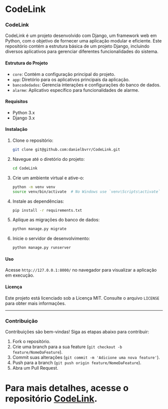 # CodeLink

### CodeLink

CodeLink é um projeto desenvolvido com Django, um framework web em Python, com o objetivo de fornecer uma aplicação modular e eficiente. Este repositório contém a estrutura básica de um projeto Django, incluindo diversos aplicativos para gerenciar diferentes funcionalidades do sistema.

#### Estrutura do Projeto

- `core`: Contém a configuração principal do projeto.
- `app`: Diretório para os aplicativos principais da aplicação.
- `bancodedados`: Gerencia interações e configurações do banco de dados.
- `alarme`: Aplicativo específico para funcionalidades de alarme.

#### Requisitos

- Python 3.x
- Django 3.x

#### Instalação

1. Clone o repositório:
    ```sh
    git clone git@github.com:danielbvrr/CodeLink.git
    ```
2. Navegue até o diretório do projeto:
    ```sh
    cd CodeLink
    ```
3. Crie um ambiente virtual e ative-o:
    ```sh
    python -m venv venv
    source venv/bin/activate  # No Windows use `venv\Scripts\activate`
    ```
4. Instale as dependências:
    ```sh
    pip install -r requirements.txt
    ```
5. Aplique as migrações do banco de dados:
    ```sh
    python manage.py migrate
    ```
6. Inicie o servidor de desenvolvimento:
    ```sh
    python manage.py runserver
    ```

#### Uso

Acesse `http://127.0.0.1:8000/` no navegador para visualizar a aplicação em execução.

#### Licença

Este projeto está licenciado sob a Licença MIT. Consulte o arquivo `LICENSE` para obter mais informações.

---

### Contribuição

Contribuições são bem-vindas! Siga as etapas abaixo para contribuir:

1. Fork o repositório.
2. Crie uma branch para a sua feature (`git checkout -b feature/NomeDaFeature`).
3. Commit suas alterações (`git commit -m 'Adicione uma nova feature'`).
4. Push para a branch (`git push origin feature/NomeDaFeature`).
5. Abra um Pull Request.

Para mais detalhes, acesse o repositório [CodeLink](https://github.com/danielbvrr/CodeLink). 
=======
